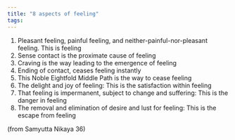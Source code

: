 ```yaml
---
title: "8 aspects of feeling"
tags: 
---
```


1. Pleasant feeling, painful feeling, and neither-painful-nor-pleasant feeling. This is feeling 
2. Sense contact is the proximate cause of feeling 
3. Craving is the way leading to the emergence of feeling 
4. Ending of contact, ceases feeling instantly 
5. This Noble Eightfold Middle Path is the way to cease feeling 
6. The delight and joy of feeling: This is the satisfaction within feeling 
7. That feeling is impermanent, subject to change and suffering: This is the danger in feeling 
8. The removal and elimination of desire and lust for feeling: This is the escape from feeling 

(from Samyutta Nikaya 36)